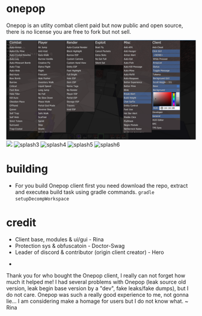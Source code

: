 # onepop
Onepop is an utlity combat client paid but now public and open source, there is no license you are free to fork but not sell.

![Alt text](/splash/splash_1.png?raw=true)
![](https://github.com/SirRina/onepop/tree/main/splash/splash_2.png)
![splash3](https://github.com/SirRina/onepop/tree/main/splash/splash_3.png)
![splash4](https://github.com/SirRina/onepop/tree/main/splash/splash_4.png)
![splash5](https://github.com/SirRina/onepop/tree/main/splash/splash_5.png)
![splash6](https://github.com/SirRina/onepop/tree/main/splash/splash_6.png)

# building
- For you build Onepop client first you need download the repo, extract and executea build task using gradle commands.
```gradle setupDecompWorkspace```

# credit
- Client base, modules & ui/gui - Rina
- Protection sys & obfuscatoin - Doctor-Swag
- Leader of discord & contributor (origin client creator) - Hero

+

Thank you for who bought the Onepop client, I really can not forget how much it helped me!
I had several problems with Onepop (leak source old version, leak begin base version by a "dev", fake leaks/fake dumps), but I do not care.
Onepop was such a really good experience to me, not gonna lie... I am considering make a homage for users but I do not know what.
~ Rina
